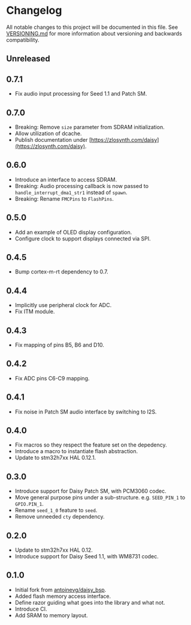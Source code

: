 # Changelog

All notable changes to this project will be documented in this file. See
[VERSIONING.md](VERSIONING.md) for more information about versioning and
backwards compatibility.

## Unreleased

## 0.7.1

* Fix audio input processing for Seed 1.1 and Patch SM.

## 0.7.0

* Breaking: Remove `size` parameter from SDRAM initialization.
* Allow utilization of dcache.
* Publish documentation under [https://zlosynth.com/daisy](https://zlosynth.com/daisy).

## 0.6.0

* Introduce an interface to access SDRAM.
* Breaking: Audio processing callback is now passed to
  `handle_interrupt_dma1_str1` instead of `spawn`.
* Breaking: Rename `FMCPins` to `FlashPins`.

## 0.5.0

* Add an example of OLED display configuration.
* Configure clock to support displays connected via SPI.

## 0.4.5

* Bump cortex-m-rt dependency to 0.7.

## 0.4.4

* Implicitly use peripheral clock for ADC.
* Fix ITM module.

## 0.4.3

* Fix mapping of pins B5, B6 and D10.

## 0.4.2

* Fix ADC pins C6-C9 mapping.

## 0.4.1

* Fix noise in Patch SM audio interface by switching to I2S.

## 0.4.0

* Fix macros so they respect the feature set on the depedency.
* Introduce a macro to instantiate flash abstraction.
* Update to stm32h7xx HAL 0.12.1.

## 0.3.0

* Introduce support for Daisy Patch SM, with PCM3060 codec.
* Move general purpose pins under a sub-structure. e.g. `SEED_PIN_1` to
  `GPIO.PIN_1`.
* Rename `seed_1_0` feature to `seed`.
* Remove unneeded `cty` dependency.

## 0.2.0

* Update to stm32h7xx HAL 0.12.
* Introduce support for Daisy Seed 1.1, with WM8731 codec.

## 0.1.0

* Initial fork from [antoinevg/daisy_bsp](https://github.com/antoinevg/daisy_bsp).
* Added flash memory access interface.
* Define razor guiding what goes into the library and what not.
* Introduce CI.
* Add SRAM to memory layout.
